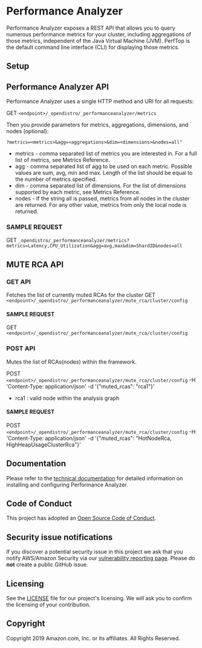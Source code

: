# Performance Analyzer
Performance Analyzer exposes a REST API that allows you to query numerous performance metrics for your cluster, including aggregations of those metrics, independent of the Java Virtual Machine (JVM). PerfTop is the default command line interface (CLI) for displaying those metrics.

## Setup



## Performance Analyzer API
Performance Analyzer uses a single HTTP method and URI for all requests:

GET `<endpoint>/_opendistro/_performanceanalyzer/metrics`

Then you provide parameters for metrics, aggregations, dimensions, and nodes (optional):

```
?metrics=<metrics>&agg=<aggregations>&dim=<dimensions>&nodes=all"
```

* metrics - comma separated list of metrics you are interested in. For a full list of metrics, see Metrics Reference.
* agg - comma separated list of agg to be used on each metric. Possible values are sum, avg, min and max. Length of the list should be equal to the number of metrics specified.
* dim - comma separated list of dimensions. For the list of dimensions supported by each metric, see Metrics Reference.
* nodes - If the string all is passed, metrics from all nodes in the cluster are returned. For any other value, metrics from only the local node is returned.

### SAMPLE REQUEST
GET `_opendistro/_performanceanalyzer/metrics?metrics=Latency,CPU_Utilization&agg=avg,max&dim=ShardID&nodes=all`

## MUTE RCA API

### GET API
Fetches the list of currently muted RCAs for the cluster
GET `<endpoint>/_opendistro/_performanceanalyzer/mute_rca/cluster/config`

#### SAMPLE REQUEST
GET `<endpoint>/_opendistro/_performanceanalyzer/mute_rca/cluster/config`

### POST API
Mutes the list of RCAs(nodes) within the framework.

POST `<endpoint>/_opendistro/_performanceanalyzer/mute_rca/cluster/config` -H 'Content-Type: application/json' -d '{"muted_rcas": "rca1"}'

* rca1 : valid node within the analysis graph

#### SAMPLE REQUEST
POST `<endpoint>/_opendistro/_performanceanalyzer/mute_rca/cluster/config` -H 'Content-Type: application/json' -d '{"muted_rcas": "HotNodeRca, HighHeapUsageClusterRca"}'


## Documentation

Please refer to the [technical documentation](https://opendistro.github.io/for-elasticsearch-docs/) for detailed information on installing and configuring Performance Analyzer.

## Code of Conduct

This project has adopted an [Open Source Code of Conduct](https://opendistro.github.io/for-elasticsearch/codeofconduct.html).


## Security issue notifications

If you discover a potential security issue in this project we ask that you notify AWS/Amazon Security via our [vulnerability reporting page](http://aws.amazon.com/security/vulnerability-reporting/). Please do **not** create a public GitHub issue.


## Licensing

See the [LICENSE](./LICENSE) file for our project's licensing. We will ask you to confirm the licensing of your contribution.

## Copyright

Copyright 2019 Amazon.com, Inc. or its affiliates. All Rights Reserved.




